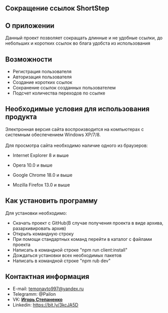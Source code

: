 ## Сокращение ссылок ShortStep

## О приложении

Данный проект позволяет сокращать длинные и не удобные ссылки, до небольших и коротких ссылок во блага удобста из использования

## Возможности
- Регистрация пользователя
- Авторизация пользователя
- Создание коротких ссылок
- Сохранение ссылок созданных пользователем 
- Подсчет количества переходов по ссылке

## Необходимые условия для использования продукта
Электронная версия сайта воспроизводится на компьютерах с системным обеспечением Windows XP/7/8.<br/><br/>
Для просмотра сайта необходимо наличие одного из браузеров:

- Internet Explorer 8 и выше

- Opera 10.0 и выше

- Google Chrome 18.0 и выше

- Mozilla Firefox 13.0 и выше

## Как установить программу
Для установки необходимо: 
- Скачать проект с GitHub(В случае получения проекта в виде архива, разархивировать архив) 
- Открыть командную строку
- При помощи стандартных команд перейти в каталог с файлами проекта
- Написать в командной строке "npm run client:install"
- Дождаться установки всех необходимых пакетов
- Написать в командной строке "npm rub dev"



## Контактная информация
- E-mail: temonavto997@yandex.ru
- Telegramm: @Pailon
- VK: **[Игорь Степаненко](vk.com/id103480385)**
- Linkedin: https://bit.ly/3kcJA5D
